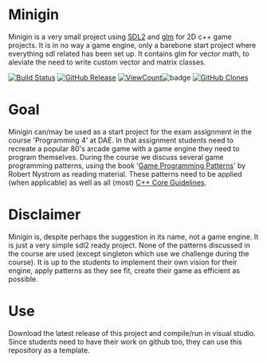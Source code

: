 # Minigin

Minigin is a very small project using [SDL2](https://www.libsdl.org/) and [glm](https://github.com/g-truc/glm) for 2D c++ game projects. It is in no way a game engine, only a barebone start project where everything sdl related has been set up. It contains glm for vector math, to aleviate the need to write custom vector and matrix classes.

[![Build Status](https://github.com/avadae/minigin/actions/workflows/msbuild.yml/badge.svg)](#)
[![GitHub Release](https://img.shields.io/github/v/release/avadae/minigin?logo=github&sort=semver)](#)
<a href="#"><img alt="ViewCount" src="https://views.whatilearened.today/views/github/LeeVangraefschepe/Programming4-Engine.svg"></a>![badge](https://user-images.githubusercontent.com/104838894/222734310-24246c68-edb0-45ac-a314-18600ce8ec18.svg)
[![GitHub Clones](https://img.shields.io/badge/dynamic/json?color=success&label=Clone&query=count&url=https://gist.githubusercontent.com/LeeVangraefschepe/2ef2dfb97ccee0a21f130fe1524eaaa7/raw/clone.json&logo=github)](#)



# Goal

Minigin can/may be used as a start project for the exam assignment in the course 'Programming 4' at DAE. In that assignment students need to recreate a popular 80's arcade game with a game engine they need to program themselves. During the course we discuss several game programming patterns, using the book '[Game Programming Patterns](https://gameprogrammingpatterns.com/)' by Robert Nystrom as reading material. These patterns need to be applied (when applicable) as well as all (most) [C++ Core Guidelines](https://isocpp.github.io/CppCoreGuidelines/CppCoreGuidelines).

# Disclaimer

Minigin is, despite perhaps the suggestion in its name, not a game engine. It is just a very simple sdl2 ready project. None of the patterns discussed in the course are used (except singleton which use we challenge during the course). It is up to the students to implement their own vision for their engine, apply patterns as they see fit, create their game as efficient as possible.

# Use

Download the latest release of this project and compile/run in visual studio. Since students need to have their work on github too, they can use this repository as a template.
